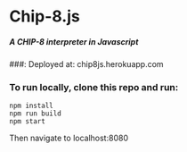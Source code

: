 # Chip-8.js
##### A CHIP-8 interpreter in Javascript
###: Deployed at: chip8js.herokuapp.com
### To run locally, clone this repo and run:
```
npm install
npm run build
npm start
```
Then navigate to localhost:8080
